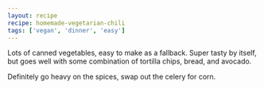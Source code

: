 ```yaml
---
layout: recipe
recipe: homemade-vegetarian-chili
tags: ['vegan', 'dinner', 'easy']
---
```


Lots of canned vegetables, easy to make as a fallback. Super tasty by
itself, but goes well with some combination of tortilla chips, bread,
and avocado.

Definitely go heavy on the spices, swap out the celery for corn.

